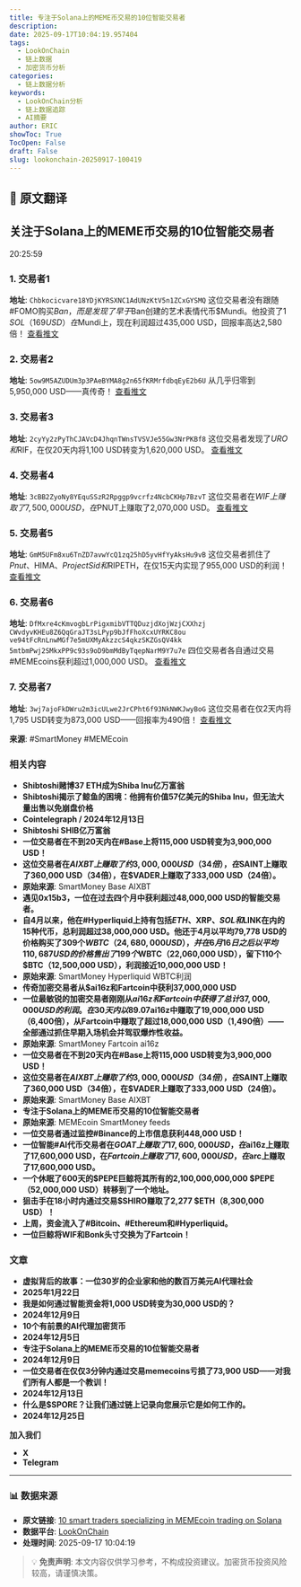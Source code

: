 ```yaml
---
title: 专注于Solana上的MEME币交易的10位智能交易者
description: 
date: 2025-09-17T10:04:19.957404
tags:
  - LookOnChain
  - 链上数据
  - 加密货币分析
categories:
  - 链上数据分析
keywords:
  - LookOnChain分析
  - 链上数据追踪
  - AI摘要
author: ERIC
showToc: True
TocOpen: False
draft: False
slug: lookonchain-20250917-100419
---
```


## 📝 原文翻译

<div class='translation-content'>

## 关注于Solana上的MEME币交易的10位智能交易者

20:25:59

### 1. 交易者1
**地址**: `Chbkocicvare18YDjKYRSXNC1AdUNzKtV5n1ZCxGYSMQ`
这位交易者没有跟随#FOMO购买$Ban，而是发现了早于$Ban创建的艺术表情代币$Mundi。他投资了1 $SOL（169 USD）在$Mundi上，现在利润超过435,000 USD，回报率高达2,580倍！
[查看推文](https://x.com/lookonchain/status/1863090748671045680)

### 2. 交易者2
**地址**: `5ow9M5AZUDUm3p3PAeBYMA8g2n65fKRMrfdbqEyE2b6U`
从几乎归零到5,950,000 USD——真传奇！
[查看推文](https://x.com/lookonchain/status/1859964315325124709)

### 3. 交易者3
**地址**: `2cyYy2zPyThCJAVcD4JhqnTWnsTVSVJe55Gw3NrPKBf8`
这位交易者发现了$URO和$RIF，在仅20天内将1,100 USD转变为1,620,000 USD。
[查看推文](https://x.com/lookonchain/status/1857975445645570434)

### 4. 交易者4
**地址**: `3cBB2ZyoNy8YEquSSzR2Rpggp9vcrfz4NcbCKHp7BzvT`
这位交易者在$WIF上赚取了7,500,000 USD，在$PNUT上赚取了2,070,000 USD。
[查看推文](https://x.com/lookonchain/status/1857289999445885358)

### 5. 交易者5
**地址**: `GmM5UFm8xu6TnZD7avwYcQ1zq25hD5yvHfYyAksHu9vB`
这位交易者抓住了$Pnut、$HIMA、$ProjectSid和$RIPETH，在仅15天内实现了955,000 USD的利润！
[查看推文](https://x.com/lookonchain/status/1852793309309366502)

### 6. 交易者6
**地址**: `DfMxre4cKmvogbLrPigxmibVTTQDuzjdXojWzjCXXhzj CWvdyvKHEu8Z6QqGraJT3sLPyp9bJfFhoXcxUYRKC8ou ve94tFcRnLnwMGf7e5mUXMyAkzzcS4qkzSKZGsQV4kk 5mtbmPwj2SMkxPP9c93s9oD9bmMdByTqepNarM9Y7u7e`
四位交易者各自通过交易#MEMEcoins获利超过1,000,000 USD。
[查看推文](https://x.com/lookonchain/status/1851909345430376684)

### 7. 交易者7
**地址**: `3wj7ajoFkDWru2m3icULwe2JrCPht6f93NkNWKJwyBoG`
这位交易者在仅2天内将1,795 USD转变为873,000 USD——回报率为490倍！
[查看推文](https://x.com/lookonchain/status/1850412480360857868)

**来源**: #SmartMoney #MEMEcoin

### 相关内容
- **Shibtoshi赌博37 ETH成为Shiba Inu亿万富翁**
- **Shibtoshi揭示了鲸鱼的困境：他拥有价值57亿美元的Shiba Inu，但无法大量出售以免崩盘价格**
- **Cointelegraph / 2024年12月13日**
- **Shibtoshi SHIB亿万富翁**
- **一位交易者在不到20天内在#Base上将115,000 USD转变为3,900,000 USD！**
- **这位交易者在$AIXBT上赚取了约3,000,000 USD（34倍），在$SAINT上赚取了360,000 USD（34倍），在$VADER上赚取了333,000 USD（24倍）。**
- **原始来源**: SmartMoney Base AIXBT
- **遇见0x15b3，一位在过去四个月中获利超过48,000,000 USD的智能交易者。**
- **自4月以来，他在#Hyperliquid上持有包括$ETH、$XRP、$SOL和$LINK在内的15种代币，总利润超过38,000,000 USD。他还于4月以平均79,778 USD的价格购买了309个$WBTC（24,680,000 USD），并在6月16日之后以平均110,687 USD的价格售出了199个$WBTC（22,060,000 USD），留下110个$BTC（12,500,000 USD），利润接近10,000,000 USD！**
- **原始来源**: SmartMoney Hyperliquid WBTC利润
- **传奇加密交易者从$ai16z和Fartcoin中获利37,000,000 USD**
- **一位最敏锐的加密交易者刚刚从$ai16z和Fartcoin中获得了总计37,000,000 USD的利润。在30天内以89.07%的胜率，他们从$ai16z中赚取了19,000,000 USD（6,400倍），从Fartcoin中赚取了超过18,000,000 USD（1,490倍）——全部通过抓住早期入场机会并驾驭爆炸性收益。**
- **原始来源**: SmartMoney Fartcoin ai16z
- **一位交易者在不到20天内在#Base上将115,000 USD转变为3,900,000 USD！**
- **这位交易者在$AIXBT上赚取了约3,000,000 USD（34倍），在$SAINT上赚取了360,000 USD（34倍），在$VADER上赚取了333,000 USD（24倍）。**
- **原始来源**: SmartMoney Base AIXBT
- **专注于Solana上的MEME币交易的10位智能交易者**
- **原始来源**: MEMEcoin SmartMoney feeds
- **一位交易者通过监控#Binance的上市信息获利448,000 USD！**
- **一位智能#AI代币交易者在$GOAT上赚取了17,600,000 USD，在$ai16z上赚取了17,600,000 USD，在$Fartcoin上赚取了17,600,000 USD，在$arc上赚取了17,600,000 USD。**
- **一个休眠了600天的$PEPE巨鲸将其所有的2,100,000,000,000 $PEPE（52,000,000 USD）转移到了一个地址。**
- **狙击手在18小时内通过交易$SHIRO赚取了2,277 $ETH（8,300,000 USD）！**
- **上周，资金流入了#Bitcoin、#Ethereum和#Hyperliquid。**
- **一位巨鲸将WIF和Bonk头寸交换为了Fartcoin！**

### 文章
- **虚拟背后的故事：一位30岁的企业家和他的数百万美元AI代理社会**
- **2025年1月22日**
- **我是如何通过智能资金将1,000 USD转变为30,000 USD的？**
- **2024年12月9日**
- **10个有前景的AI代理加密货币**
- **2024年12月5日**
- **专注于Solana上的MEME币交易的10位智能交易者**
- **2024年12月9日**
- **一位交易者在仅仅3分钟内通过交易memecoins亏损了73,900 USD——对我们所有人都是一个教训！**
- **2024年12月13日**
- **什么是$SPORE？让我们通过链上记录向您展示它是如何工作的。**
- **2024年12月25日**

**加入我们**
- **X**
- **Telegram**

</div>

---

### 📊 数据来源

- **原文链接**: [10 smart traders specializing in MEMEcoin trading on Solana](https://www.lookonchain.com/articles/1029)
- **数据平台**: [LookOnChain](https://www.lookonchain.com)
- **处理时间**: 2025-09-17 10:04:19

> 💡 **免责声明**: 本文内容仅供学习参考，不构成投资建议。加密货币投资风险较高，请谨慎决策。

